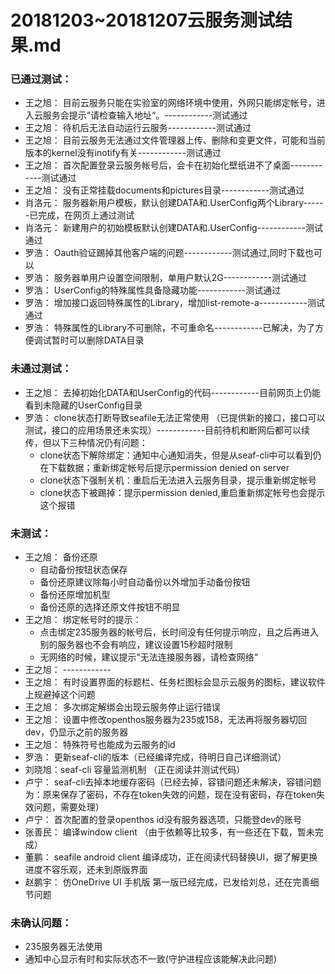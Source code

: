 # 20181203~20181207云服务测试结果.md

### 已通过测试：
- 王之旭： 目前云服务只能在实验室的网络环境中使用，外网只能绑定帐号，进入云服务会提示“请检查输入地址“。------------测试通过
- 王之旭： 待机后无法自动运行云服务------------测试通过
- 王之旭： 目前云服务无法通过文件管理器上传、删除和变更文件，可能和当前版本的kernel没有inotify有关------------测试通过
- 王之旭： 首次配置登录云服务帐号后，会卡在初始化壁纸进不了桌面------------测试通过
- 王之旭： 没有正常挂载documents和pictures目录------------测试通过
- 肖洛元： 服务器新用户模板，默认创建DATA和.UserConfig两个Library------已完成，在网页上通过测试
- 肖洛元： 新建用户的初始模板默认创建DATA和.UserConfig------------测试通过
- 罗浩： Oauth验证踢掉其他客户端的问题------------测试通过,同时下载也可以
- 罗浩： 服务器单用户设置空间限制，单用户默认2G------------测试通过
- 罗浩： UserConfig的特殊属性具备隐藏功能------------测试通过
- 罗浩： 增加接口返回特殊属性的Library，增加list-remote-a------------测试通过
- 罗浩： 特殊属性的Library不可删除，不可重命名------------已解决，为了方便调试暂时可以删除DATA目录

### 未通过测试：
- 王之旭： 去掉初始化DATA和UserConfig的代码------------目前网页上仍能看到未隐藏的UserConfig目录
- 罗浩： clone状态打断导致seafile无法正常使用 （已提供新的接口，接口可以测试，接口的应用场景还未实现）------------目前待机和断网后都可以续传，但以下三种情况仍有问题：
   - clone状态下解除绑定：通知中心通知消失，但是从seaf-cli中可以看到仍在下载数据；重新绑定帐号后提示permission denied on server
   - clone状态下强制关机：重启后无法进入云服务目录，提示重新绑定帐号
   - clone状态下被踢掉：提示permission denied,重启重新绑定帐号也会提示这个报错

### 未测试：
- 王之旭： 备份还原
   - 自动备份按钮状态保存
   - 备份还原建议除每小时自动备份以外增加手动备份按钮
   - 备份还原增加机型
   - 备份还原的选择还原文件按钮不明显
- 王之旭： 绑定帐号时的提示：
   - 点击绑定235服务器的帐号后，长时间没有任何提示响应，且之后再进入别的服务器也不会有响应，建议设置15秒超时限制
   - 无网络的时候，建议提示“无法连接服务器，请检查网络“
- 王之旭：  ------------
- 王之旭： 有时设置界面的标题栏、任务栏图标会显示云服务的图标，建议软件上规避掉这个问题
- 王之旭： 多次绑定解绑会出现云服务停止运行错误
- 王之旭： 设置中修改openthos服务器为235或158，无法再将服务器切回dev，仍显示之前的服务器
- 王之旭： 特殊符号也能成为云服务的id
- 罗浩： 更新seaf-cli的版本（已经编译完成，待明日自己详细测试）
- 刘晓旭：seaf-cli 容量监测机制 （正在阅读并测试代码）
- 卢宁： seaf-cli去掉本地缓存密码（已经去掉，容错问题还未解决，容错问题为：原来保存了密码，不存在token失效的问题，现在没有密码，存在token失效问题，需要处理）
- 卢宁： 首次配置的登录openthos id没有服务器选项，只能登dev的账号
- 张善民： 编译window client （由于依赖等比较多，有一些还在下载，暂未完成）
- 董鹏： seafile android client 编译成功，正在阅读代码替换UI，据了解更换进度不容乐观，还未到原版界面
- 赵鹏宇： 仿OneDrive UI 手机版 第一版已经完成，已发给刘总，还在完善细节问题


### 未确认问题：
- 235服务器无法使用
- 通知中心显示有时和实际状态不一致(守护进程应该能解决此问题)



